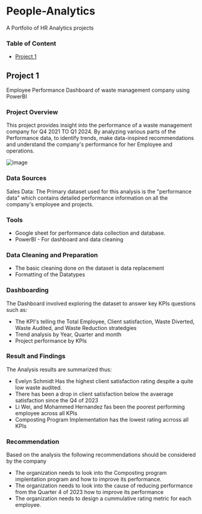 # People-Analytics
A Portfolio of HR Analytics projects

### Table of Content


- [Project 1](Project-1)

## Project 1 
Employee Performance Dashboard of waste management company using PowerBI

### Project Overview

This project provides insight into the performance of a waste management company for Q4 2021 TO Q1 2024. By analyzing various parts of the Performance data, to identify trends, make data-inspired recommendations and understand the company's performance for her Employee and operations.

![image](https://github.com/baeyuu/People-Analytics/assets/64594215/f4b04ed4-fe13-4267-93f7-89a4ef91f177)


### Data Sources 

Sales Data: The Primary dataset used for this analysis is the "performance data" which contains detailed performance information on all the company's employee and projects.

### Tools
- Google sheet for performance data collection and database.
- PowerBI - For dashboard and data cleaning

### Data Cleaning and Preparation

- The basic cleaning done on the dataset is data replacement
- Formatting of the Datatypes


### Dashboarding

The Dashboard involved exploring the dataset to answer key KPIs questions such as:
- The KPI's telling the Total Employee, Client satisfaction, Waste Diverted, Waste Audited, and Waste Reduction stratedgies
- Trend analysis by Year, Quarter and month
- Project performance by KPIs


### Result and Findings

The Analysis results are summarized thus:
- Evelyn Schmidt Has the highest client satisfaction rating despite a quite low waste audited.
- There has been a drop in client satisfaction below the avaerage satisfaction since the Q4 of 2023
- Li Wei, and Mohammed Hernandez fas been the poorest performing employee across all KPIs
- Composting Program Implementation has the lowest rating acrross all KPIs

### Recommendation
Based on the analysis the following recommendations should be considered by the company
- The organization needs to look into the Composting program implentation program and how to improve its performance.
- The organization needs to look into the cause of reducing performance from the Quarter 4 of 2023 how to improve its performance
- The organization needs to design a cummulative rating metric for each employee.

